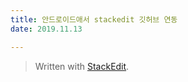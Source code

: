 ```yaml
---
title: 안드로이드애서 stackedit 깃허브 연동  
date: 2019.11.13

---
```


> Written with [StackEdit](https://ㄴㅅstackedit.io/).
<!--stackedit_data:
eyJoaXN0b3J5IjpbLTc4NTY4Mzk4OSw5MTc0MDI1MF19
-->